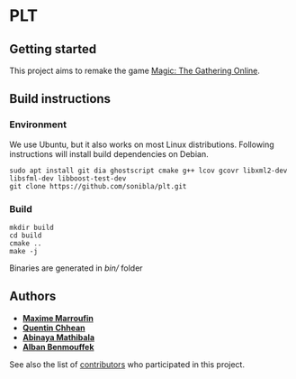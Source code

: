 # PLT

## Getting started

This project aims to remake the game [Magic: The Gathering Online](https://en.wikipedia.org/wiki/Magic:_The_Gathering_Online).

## Build instructions

### Environment

We use Ubuntu, but it also works on most Linux distributions.
Following instructions will install build dependencies on Debian.

```
sudo apt install git dia ghostscript cmake g++ lcov gcovr libxml2-dev libsfml-dev libboost-test-dev
git clone https://github.com/sonibla/plt.git
```

### Build

```
mkdir build
cd build
cmake ..
make -j
```

Binaries are generated in *bin/* folder

## Authors

* [**Maxime Marroufin**](https://github.com/Marroufin)
* [**Quentin Chhean**](https://github.com/quenchhe)
* [**Abinaya Mathibala**](https://github.com/sonibla)
* [**Alban Benmouffek**](https://github.com/sonibla)

See also the list of [contributors](https://github.com/sonibla/plt/contributors) who participated in this project.
